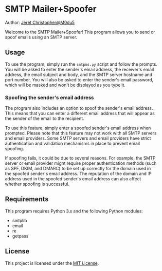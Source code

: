 # SMTP Mailer+Spoofer

Author: [Jeret Christopher@M0du5](https://github.com/jeretc)

Welcome to the SMTP Mailer+Spoofer! This program allows you to send or spoof emails using an SMTP server.


## Usage

To use the program, simply run the `smtpms.py` script and follow the prompts. You will be asked to enter the sender's email address, the receiver's email address, the email subject and body, and the SMTP server hostname and port number. You will also be asked to enter the sender's email password, which will be masked and won't be displayed as you type it.

   
### Spoofing the sender's email address

The program also includes an option to spoof the sender's email address. This means that you can enter a different email address that will appear as the sender of the email to the recipient.

To use this feature, simply enter a spoofed sender's email address when prompted. Please note that this feature may not work with all SMTP servers and email providers. Some SMTP servers and email providers have strict authentication and validation mechanisms in place to prevent email spoofing.

If spoofing fails, it could be due to several reasons. For example, the SMTP server or email provider might require proper authentication methods (such as SPF, DKIM, and DMARC) to be set up correctly for the domain used in the spoofed sender's email address. The reputation of the domain and IP address used in the spoofed sender's email address can also affect whether spoofing is successful.


## Requirements

This program requires Python 3.x and the following Python modules:
- smtplib
- email
- re
- getpass
   

## License
This project is licensed under the [MIT License](LICENSE).

